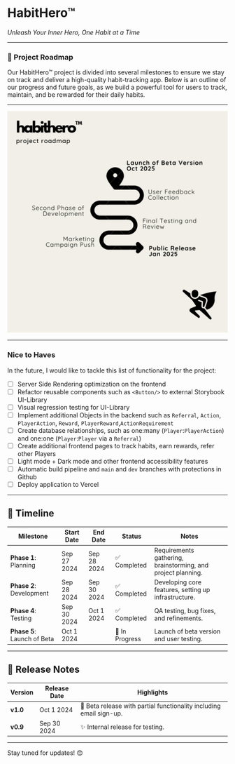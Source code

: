 # HabitHero™

_Unleash Your Inner Hero, One Habit at a Time_

<hr>

### 🚀 Project Roadmap

Our HabitHero™ project is divided into several milestones to ensure we stay on track and deliver a high-quality habit-tracking app. Below is an outline of our progress and future goals, as we build a powerful tool for users to track, maintain, and be rewarded for their daily habits.

<hr>

<img src="assets/roadmap.png">

<hr>

### Nice to Haves
In the future, I would like to tackle this list of functionality for the project:
- [ ] Server Side Rendering optimization on the frontend
- [ ] Refactor reusable components such as `<Button/>` to external Storybook UI-Library
- [ ] Visual regression testing for UI-Library
- [ ] Implement additional Objects in the backend such as `Referral`, `Action`, `PlayerAction`, `Reward`, `PlayerReward`,`ActionRequirement`
- [ ] Create database relationships, such as one:many (`Player`:`PlayerAction`) and one:one (`Player`:`Player` via a `Referral`)
- [ ] Create additional frontend pages to track habits, earn rewards, refer other Players
- [ ] Light mode + Dark mode and other frontend accessibility features
- [ ] Automatic build pipeline and `main` and `dev` branches with protections in Github
- [ ] Deploy application to Vercel

<hr>

## 📅 Timeline

| Milestone                   | Start Date  | End Date    | Status         | Notes                                                        |
| --------------------------- | ----------- | ----------- | -------------- | ------------------------------------------------------------ |
| **Phase 1**: Planning       | Sep 27 2024 | Sep 28 2024 | ✅ Completed   | Requirements gathering, brainstorming, and project planning. |
| **Phase 2**: Development    | Sep 28 2024 | Sep 30 2024 | ✅ Completed   | Developing core features, setting up infrastructure.         |
| **Phase 4**: Testing        | Sep 30 2024 | Oct 1 2024  | ✅ Completed   | QA testing, bug fixes, and refinements.                      |
| **Phase 5**: Launch of Beta | Oct 1 2024  |             | 🚧 In Progress | Launch of beta version and user testing.                     |

<hr>

## 📝 Release Notes

| Version  | Release Date | Highlights                                                             |
| -------- | ------------ | ---------------------------------------------------------------------- |
| **v1.0** | Oct 1 2024   | 🎉 Beta release with partial functionality including email sign-up. |
| **v0.9** | Sep 30 2024  | ✨ Internal release for testing.                                  |

<hr>

Stay tuned for updates! 😊
